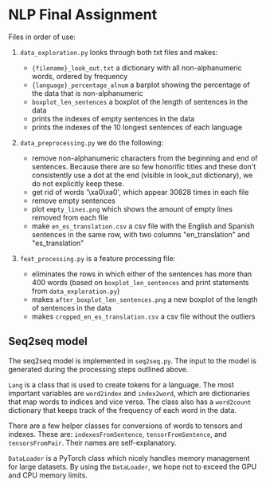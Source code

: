 # NLP Final Assignment 

Files in order of use: 
1. `data_exploration.py` looks through both txt files and makes: 
    - `{filename}_look_out.txt` a dictionary with all non-alphanumeric words, ordered by frequency 
    - `{language}_percentage_alnum` a barplot showing the percentage of the data that is non-alphanumeric
    - `boxplot_len_sentences` a boxplot of the length of sentences in the data
    - prints the indexes of empty sentences in the data
    - prints the indexes of the 10 longest sentences of each language

2. `data_preprocessing.py` we do the following: 
    - remove non-alphanumeric characters from the beginning and end of sentences. Because there are so few honorific 
   titles and these don't consistently use a dot at the end (visible in look_out dictionary),
   we do not explicitly keep these.
    - get rid of words '\xa0\xa0', which appear 30828 times in each file
    - remove empty sentences
    - plot `empty_lines.png` which shows the amount of empty lines removed from each file
    - make `en_es_translation.csv` a csv file with the English and Spanish sentences in the same row, 
   with two columns "en_translation" and "es_translation"

3. `feat_processing.py` is a feature processing file:
   - eliminates the rows in which either of the sentences has more than 400 words (based on `boxplot_len_sentences` and
   print statements from `data_exploration.py`)
   - makes `after_boxplot_len_sentences.png` a new boxplot of the length of sentences in the data 
   - makes `cropped_en_es_translation.csv` a csv file without the outliers

## Seq2seq model
The seq2seq model is implemented in `seq2seq.py`.
The input to the model is generated during the processing steps outlined above.

`Lang` is a class that is used to create tokens for a language. 
The most important variables are `word2index` and `index2word`, which are dictionaries that map words to indices and vice versa. 
The class also has a `word2count` dictionary that keeps track of the frequency of each word in the data.

There are a few helper classes for conversions of words to tensors and indexes. These are: `indexesFromSentence`, `tensorFromSentence`, and `tensorsFromPair`. 
Their names are self-explanatory. 

`DataLoader` is a PyTorch class which nicely handles memory management for large datasets. By using the `DataLoader`, we hope not to exceed the GPU and CPU memory limits.